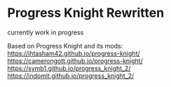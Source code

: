 # Progress Knight Rewritten
currently work in progress

Based on Progress Knight and its mods:
https://ihtasham42.github.io/progress-knight/
https://camerongott.github.io/progress-knight/
https://symb1.github.io/progress_knight_2/
https://indomit.github.io/progress_knight_2/

